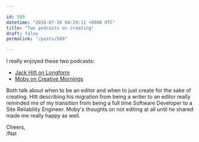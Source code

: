 ```yaml
---

id: 589
datetime: "2016-07-26 04:29:11 +0000 UTC"
title: "Two podcasts on creating"
draft: false
permalink: "/posts/589"

---
```


I really enjoyed these two podcasts:

 - [Jack Hitt on Longform](https://longform.org/posts/longform-podcast-200-jack-hitt)
 - [Moby on Creative Mornings](https://creativemornings.com/podcast/episodes/moby)

Both talk about when to be an editor and when to just create for the sake of creating. Hitt describing his migration from being a writer to an editor really reminded me of my transition from being a full time Software Developer to a Site Reliability Engineer. Moby's thoughts on not editing at all until he shared made me really happy as well.

Cheers,  
/Nat
